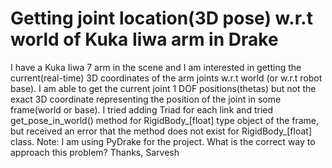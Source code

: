 
# Getting joint location(3D pose) w.r.t world of Kuka Iiwa arm in Drake

I have a Kuka Iiwa 7 arm in the scene and I am interested in getting the current(real-time) 3D coordinates of the arm joints w.r.t world (or w.r.t robot base). I am able to get the current joint 1 DOF positions(thetas) but not the exact 3D coordinate representing the position of the joint in some frame(world or base).
I tried adding Triad for each link and tried get_pose_in_world() method for RigidBody_[float] type object of the frame, but received an error that the method does not exist for RigidBody_[float] class.
Note: I am using PyDrake for the project.
What is the correct way to approach this problem?
Thanks,
Sarvesh

        